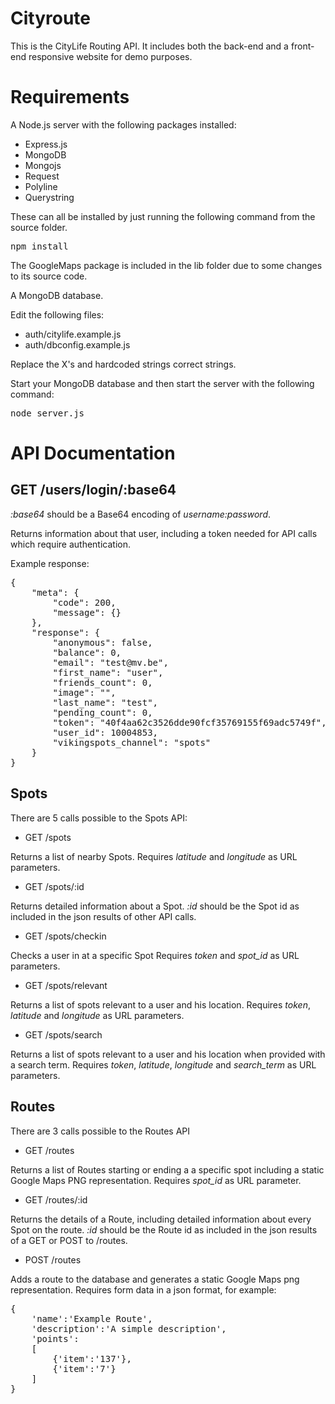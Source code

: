 Cityroute
=========

This is the CityLife Routing API.
It includes both the back-end and a front-end responsive website for demo purposes.

Requirements
============
A Node.js server with the following packages installed:
* Express.js
* MongoDB
* Mongojs
* Request
* Polyline
* Querystring

These can all be installed by just running the following command from the source folder.
<pre>
npm install</pre>

The GoogleMaps package is included in the lib folder due to some changes to its source code.

A MongoDB database.

Edit the following files:
* auth/citylife.example.js
* auth/dbconfig.example.js

Replace the X's and hardcoded strings correct strings.

Start your MongoDB database and then start the server with the following command:
<pre>
node server.js
</pre>


API Documentation
=================

GET /users/login/:base64
------------------------

*:base64* should be a Base64 encoding of *username:password*.

Returns information about that user, including a token needed for API calls which require authentication.

Example response:

<pre>
{
    "meta": {
        "code": 200,
        "message": {}
    },
    "response": {
        "anonymous": false,
        "balance": 0,
        "email": "test@mv.be",
        "first_name": "user",
        "friends_count": 0,
        "image": "",
        "last_name": "test",
        "pending_count": 0,
        "token": "40f4aa62c3526dde90fcf35769155f69adc5749f",
        "user_id": 10004853,
        "vikingspots_channel": "spots"
    }
}
</pre>



Spots
-----
There are 5 calls possible to the Spots API:
* GET /spots

Returns a list of nearby Spots.
Requires *latitude* and *longitude* as URL parameters.
* GET /spots/:id

Returns detailed information about a Spot.
*:id* should be the Spot id as included in the json results of other API calls.
* GET /spots/checkin

Checks a user in at a specific Spot
Requires *token* and *spot_id* as URL parameters.
* GET /spots/relevant

Returns a list of spots relevant to a user and his location.
Requires *token*, *latitude* and *longitude* as URL parameters.
* GET /spots/search

Returns a list of spots relevant to a user and his location when provided with a search term.
Requires *token*, *latitude*, *longitude* and *search_term* as URL parameters.

Routes
------
There are 3 calls possible to the Routes API
* GET /routes

Returns a list of Routes starting or ending a a specific spot including a static Google Maps PNG representation.
Requires *spot_id* as URL parameter.
* GET /routes/:id

Returns the details of a Route, including detailed information about every Spot on the route.
*:id* should be the Route id as included in the json results of a GET or POST to /routes.
* POST /routes

Adds a route to the database and generates a static Google Maps png representation.
Requires form data in a json format, for example:
<pre>
{
    'name':'Example Route',
    'description':'A simple description',
    'points':
    [
        {'item':'137'},
        {'item':'7'}
    ]
}</pre>
